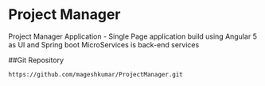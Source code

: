 
# Project Manager
Project Manager Application - Single Page application build using Angular 5 as UI and Spring boot MicroServices is back-end services

##Git Repository
```
https://github.com/mageshkumar/ProjectManager.git
```
